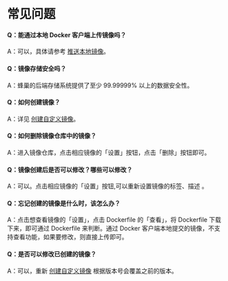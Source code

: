# 常见问题

#### Q：能通过本地 Docker 客户端上传镜像吗？

A：可以，具体请参考 [推送本地镜像](http://support.c.163.com/md.html#!容器服务/镜像仓库/使用指南/推送本地镜像.md)。

#### Q：镜像存储安全吗？

A：蜂巢的后端存储系统提供了至少 99.99999% 以上的数据安全性。

#### Q：如何创建镜像？

A：详见 [创建自定义镜像](http://support.c.163.com/md.html#!容器服务/镜像仓库/使用指南/创建自定义镜像.md)。

#### Q：如何删除镜像仓库中的镜像？

A：进入镜像仓库，点击相应镜像的「设置」按钮，点击「删除」按钮即可。

#### Q：镜像创建后是否可以修改？哪些可以修改？

A：可以。点击相应镜像的「设置」按钮,可以重新设置镜像的标签、描述 。

#### Q：忘记创建的镜像是什么时，该怎么办？

A：点击想查看镜像的「设置」，点击 Dockerfile 的「查看」，将 Dockerfile 下载下来，即可通过 Dockerfile 来判断。通过 Docker 客户端本地提交的镜像，不支持查看功能，如果要修改，则直接上传即可。

#### Q：是否可以修改已创建的镜像？

A：可以，重新 [创建自定义镜像](http://support.c.163.com/md.html#!容器服务/镜像仓库/使用指南/创建自定义镜像.md) 根据版本号会覆盖之前的版本。